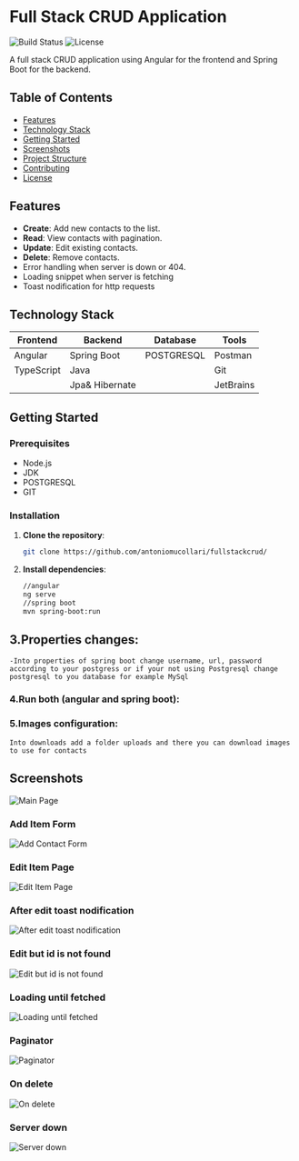 # Full Stack CRUD Application

![Build Status](https://img.shields.io/badge/build-passing-brightgreen) ![License](https://img.shields.io/badge/license-MIT-blue)

A full stack CRUD application using Angular for the frontend and Spring Boot for the backend.

## Table of Contents
- [Features](#features)
- [Technology Stack](#technology-stack)
- [Getting Started](#getting-started)
- [Screenshots](#screenshots)
- [Project Structure](#project-structure)
- [Contributing](#contributing)
- [License](#license)

## Features
- **Create**: Add new contacts to the list.
- **Read**: View contacts with pagination.
- **Update**: Edit existing contacts.
- **Delete**: Remove  contacts.
- Error handling when server is down or 404.
- Loading snippet when server is fetching
- Toast nodification for http requests

## Technology Stack

| Frontend  | Backend      | Database  | Tools        |
|-----------|--------------|-----------|--------------|
| Angular   | Spring Boot  | POSTGRESQL| Postman      |
| TypeScript| Java         |           | Git          |
|           |Jpa& Hibernate|           | JetBrains    |
## Getting Started

### Prerequisites
- Node.js 
- JDK
- POSTGRESQL
- GIT

### Installation
1. **Clone the repository**:
   ```bash
   git clone https://github.com/antoniomucollari/fullstackcrud/
2. **Install dependencies**:
    ```bash
    //angular
    ng serve
    //spring boot
    mvn spring-boot:run 
## 3.Properties changes:
    -Into properties of spring boot change username, url, password according to your postgress or if your not using Postgresql change postgresql to you database for example MySql
### 4.Run both (angular and spring boot):
### 5.Images configuration:
    Into downloads add a folder uploads and there you can download images to use for contacts
## Screenshots
![Main Page](./screenshots/1.jpg)
### Add Item Form
![Add Contact Form](./screenshots/2.jpg)
### Edit Item Page
![Edit Item Page](./screenshots/3.jpg)
### After edit toast nodification
![After edit toast nodification](./screenshots/4.jpg)
### Edit but id is not found
![Edit but id is not found](./screenshots/5.jpg)
### Loading until fetched
![Loading until fetched](./screenshots/6.jpg)
### Paginator
![Paginator](./screenshots/1.jpeg)
### On delete
![On delete](./screenshots/7.jpg)
### Server down
![Server down](./screenshots/8.jpg)
